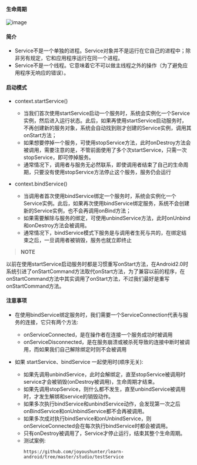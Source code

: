 #### 生命周期
![image](https://raw.githubusercontent.com/joyoushunter/Learn-xxx/master/android/assets/service_life.gif)


#### 简介
* Service不是一个单独的进程。Service对象并不是运行在它自己的进程中；除非另有规定，它和应用程序运行在同一个进程。
* Service不是一个线程。它意味着它不可以做主线程之外的操作（为了避免应用程序无响应的错误）。



#### 启动模式
* context.startService()
    - 当我们首次使用startService启动一个服务时，系统会实例化一个Service实例，然后进入运行状态。此后，如果再使用startService启动服务时，不再创建新的服务对象，系统会自动找到刚才创建的Service实例，调用其onStart方法；
    - 如果想要停掉一个服务，可使用stopService方法，此时onDestroy方法会被调用，需要注意的是，不管前面使用了多个次startService，只需一次stopService，即可停掉服务。
    - 通常情况下，调用者与服务无必然联系，即使调用者结束了自己的生命周期，只要没有使用stopService方法停止这个服务，服务仍会运行
    
* context.bindService()
    - 当调用者首次使用bindService绑定一个服务时，系统会实例化一个Service实例。此后，如果再次使用bindService绑定服务，系统不会创建新的Service实例，也不会再调用onBind方法；
    - 如果需要解除与服务的绑定，可使用unbindService方法，此时onUnbind和onDestroy方法会被调用。
    - 通常情况下，bindService模式下服务是与调用者生死与共的，在绑定结束之后，一旦调用者被销毁，服务也就立即终止

> **NOTE**

以前在使用startService启动服务时都是习惯重写onStart方法，在Android2.0时系统引进了onStartCommand方法取代onStart方法，为了兼容以前的程序，在onStartCommand方法中其实调用了onStart方法，不过我们最好是重写onStartCommand方法。

#### 注意事项
* 在使用bindService绑定服务时，我们需要一个ServiceConnection代表与服务的连接，它只有两个方法:
    - onServiceConnected，是在操作者在连接一个服务成功时被调用
    - onServiceDisconnected，是在服务崩溃或被杀死导致的连接中断时被调用，而如果我们自己解除绑定时则不会被调用


* 如果 startService、bindService 一起使用时(顺序无关):
    - 如果先调用unbindService，此时会解绑定，直至stopService被调用时service才会被销毁(onDestroy被调用)，生命周期才结束。
    - 如果先调用stopService，则什么都不发生，直至unbindService被调用时，才发生解绑和service的销毁动作。
    - 如果多次执行bindService和unbindService动作，会发现第一次之后onBindService和onUnbindService都不会再被调用。
    - 如果多次成对执行bindService和onUnbindService，则onServiceConnected会在每次执行bindService时都会被调用。
    - 只有onDestroy被调用了，Service才停止运行，结束其整个生命周期。
    - 测试案例:
        ``` 
        https://github.com/joyoushunter/learn-android/tree/master/studio/testService 
        ```
